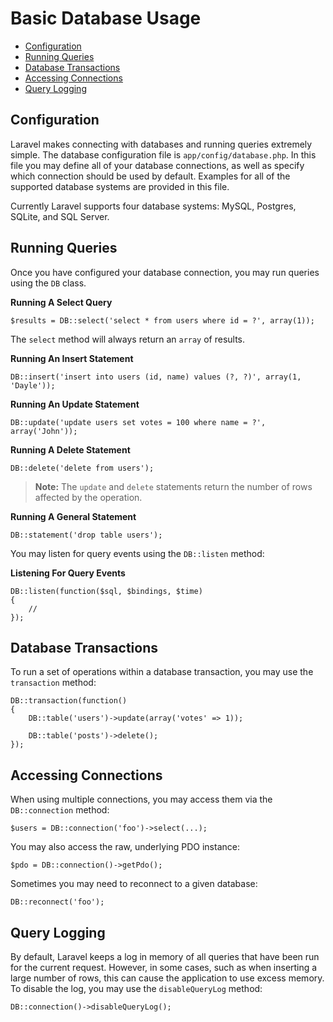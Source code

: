 # Basic Database Usage

- [Configuration](#configuration)
- [Running Queries](#running-queries)
- [Database Transactions](#database-transactions)
- [Accessing Connections](#accessing-connections)
- [Query Logging](#query-logging)

<a name="configuration"></a>
## Configuration

Laravel makes connecting with databases and running queries extremely simple. The database configuration file is `app/config/database.php`. In this file you may define all of your database connections, as well as specify which connection should be used by default. Examples for all of the supported database systems are provided in this file.

Currently Laravel supports four database systems: MySQL, Postgres, SQLite, and SQL Server.

<a name="running-queries"></a>
## Running Queries

Once you have configured your database connection, you may run queries using the `DB` class.

**Running A Select Query**

	$results = DB::select('select * from users where id = ?', array(1));

The `select` method will always return an `array` of results.

**Running An Insert Statement**

	DB::insert('insert into users (id, name) values (?, ?)', array(1, 'Dayle'));

**Running An Update Statement**

	DB::update('update users set votes = 100 where name = ?', array('John'));

**Running A Delete Statement**

	DB::delete('delete from users');

> **Note:** The `update` and `delete` statements return the number of rows affected by the operation.

**Running A General Statement**

	DB::statement('drop table users');

You may listen for query events using the `DB::listen` method:

**Listening For Query Events**

	DB::listen(function($sql, $bindings, $time)
	{
		//
	});

<a name="database-transactions"></a>
## Database Transactions

To run a set of operations within a database transaction, you may use the `transaction` method:

	DB::transaction(function()
	{
		DB::table('users')->update(array('votes' => 1));

		DB::table('posts')->delete();
	});

<a name="accessing-connections"></a>
## Accessing Connections

When using multiple connections, you may access them via the `DB::connection` method:

	$users = DB::connection('foo')->select(...);

You may also access the raw, underlying PDO instance:

	$pdo = DB::connection()->getPdo();

Sometimes you may need to reconnect to a given database:

	DB::reconnect('foo');

<a name="query-logging"></a>
## Query Logging

By default, Laravel keeps a log in memory of all queries that have been run for the current request. However, in some cases, such as when inserting a large number of rows, this can cause the application to use excess memory. To disable the log, you may use the `disableQueryLog` method:

	DB::connection()->disableQueryLog();